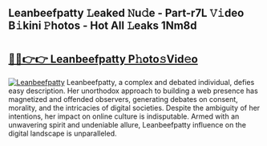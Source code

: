 ## Leanbeefpatty 𝙻eaked 𝙽u𝚍e - Part-r7L 𝚅𝚒deo B𝚒kini 𝙿hotos - Hot All 𝙻eaks 1Nm8d

# <h2><a href="http://ld6gjzc.urlbe.top/?page=Leanbeefpatty">🔗🔗👉👉 Leanbeefpatty P𝚑oto𝚜Vid𝚎o</a></h2>

[![Leanbeefpatty](https://i.imgur.com/eBuTRDB.gif)](http://ld6gjzc.urlbe.top/?page=Leanbeefpatty)
Leanbeefpatty, a complex and debated individual, defies easy description. Her unorthodox approach to building a web presence has magnetized and offended observers, generating debates on consent, morality, and the intricacies of digital societies. Despite the ambiguity of her intentions, her impact on online culture is indisputable. Armed with an unwavering spirit and undeniable allure, Leanbeefpatty influence on the digital landscape is unparalleled.
